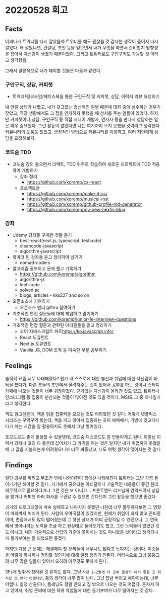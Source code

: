 # 20220528 회고

## Facts

어쩌다가 트위터를 다시 깔았을까
트위터를 해도 괜찮을 것 같다는 생각이 들어서 다시 깔았다.
왜 깔았냐면, 컨설팅, 조언 등을 얻으면서 내가 무엇을 하면서 준비할지 방향성을 잡아서 자신감이 생겼기 때문이었다.
그리고 트위터로도 구인구직도 가능할 것 이라고 생각했음.

그래서 결론적으로 내가 해야할 것들은 다음과 같았다.

### 구인구직, 상담, 커피챗

* 트위터/링크드인/페이스북을 통한 구인구직 및 커피챗, 상담, 이력서 리뷰 요청하기

내 멘탈 상태가 나빴고, 내가 갖고있는 정신적인 질병 때문에 대화 중에 실수하는 경우가 잦았고, 직장 생활에서도 그 점을 인지하지 못했을 때 상처를 주는 일들이 있었다. 하지만 커피챗이나 상담, 구인구직 등 직접 시니어 개발자, 연사자 등을 만나서 상담하는 일은 매우 중요했다. 그런 활동이 없었다면 나는 여기까지 오지 못했을 것이라고 생각한다. 커뮤니티의 도움도 있었고. 긍정적인 방법으로 커뮤니티를 이용하고, 여러 지인에게 상담을 요청해보자.

### 코드숨 TDD

* 코드숨 강의 들으면서 리액트, TDD 위주로 학습하여 새로운 프로젝트에 TDD 적용하여 개발하기
  * 강좌 정리
    * <https://github.com/koremp/cs-react>
  * 프로젝트들
    * <https://github.com/koremp/make-it-ssr>
    * <https://github.com/koremp/musical-inst>
    * <https://github.com/koremp/github-profile-md-generator>
    * <https://github.com/koremp/my-new-nextjs-blog>

### 강좌

* Udemy 강좌들 구매한 것들 듣기
  * best-react(next.js, typescript, testcode)
  * cleancode-javascript
  * algorithm-javascript
* 북마크 된 강좌들 듣고 정리하여 남기기
  * nomad-coders
* 알고리즘 공부하고 문제 풀고 기록하기
  * <https://github.com/koremp/algorithm>
  * algorithm-js
  * leet-code
  * solved ac
  * blogs, articles - kks227 and so on
* 오픈소스에 기여하기
  * 오픈소스 멘티 githru 참여하기
* 기초적인 면접 질문들에 대해 체념하고 암기하기
  * <https://github.com/koremp/junior-fe-interview-questions>
* 기초적인 면접 질문과 관련된 아티클들을 읽고 정리하기
  * 코어 자바스크립트 파트<https://ko.javascript.info/>
  * React 도큐먼트
  * Next.js 도큐먼트
  * Vanilla JS, DOM 조작 등 미숙한 부분 공부하기

## Feelings

솔직히 요즘 너무 나태해졌다? 뭔가 내 스스로에 대한 불신과 취업에 대한 자신감이 바닥을 쳤다가, 다른 분들의 조언에서 올려쳐주는 것이 있어서 공부를 하는 것이나 스터디 카페에 나오는 것들이 너무 귀찮아졌다. 근거없는 자신감이 올라간 것도 있고, 트위터나 인스타그램 등 집중이 분산되는 것들이 많아진 것도 있을 것이다. MSI도 그 중 하나일거라고 생각한다.

책도 읽고싶은데, 책을 읽을 집중력을 모으는 것도 어려웠던 것 같다. 어떻게 넷플릭스 시리즈는 꾸역꾸역 봤는데, 책을 피고 앉아서 집중하는 곳이 애매해서, 가방에 갖고다니다가 쉬는 시간을 잘 활용하지도 못해서 그냥 쌓여있다.

포모도로도 좋게 활용할 수 있을텐데, 코드숨 디스코드도 잘 안들아게고 된다. 희열님 이력서 강좌나 코칭 다 좋은데 값어치가 그 가격을 하는 것은 알지만 내가 취업하지 못했을 때 그 값을 지불하는게 어려웠으니까 너무 짜증났고, 나도 여럿 생각이 많아지는 것 같다

## Findings

일단 공부를 하려고 무조건 밖에 나와야한다 집에선 나태해진다
트위터는 그냥 가끔 들어가기만 해야할 것 같다. 거기에서 공유되는 아티클이나 기술적인 내용들이 좋긴 한데, 의무적으로 필요하다거나 그런 것은 또 아니고... 프론트엔드 리드님께 연락드려서 상담을 받거나 커피챗 하러 회사를 구경갈 수 있으면 간다던지 그런 활동을 했으면 좋겠다

과거의 프로그래밍에 계속 실패하고 나아지지 못했던 나한테 너무 몰두하다보면 그 영향이 미래까지 미치게 된다. 사람의 우여곡절이 있겠지만, 현재가 취업이 되지 않고 준비중이며, 면접에서도 많이 떨어졌는데 그 정신 상태가 어찌 긍정적일 수 있겠으나, 그 연옥에서 벗어나려는 노력을 조금 하고 원상태로 돌아오기도 했고, 그런 노력들이 없었던 것도 아니고, 내가 기술적으로 신입의 기준에 못미치는 것도 아니었을 것이라고 생각되니까 동기부여는 잘 되었으면 좋겠다

하지만 가장 큰 문제는 해결해야 할 문제들이 너무나도 많다고 느껴지는 것이다. 이것들을 어떻게 하나하나 정리할 것인지에 대해 일정 정리가 안된다. 머리속으로 그냥 뭉뚱그려 너무 많은 일들이 있어서 오히려 아무것도 못하게 된다.

3Fs에 맞춰서 정리된 것 같지도 않다. 그냥 `작년 1~2월에 더 공부 열심히 해서 좋은 곳 취직할 것`, `만약 이랬다면`, 등의 생각이 너무 많이 난다. 그냥 잡념 버리고 해야하는데, 너무 어렵다. 일정 산출이나, 플래닝도 정말 안되고 집 밖으로 나오는 것도 어렵다. 혼자서 하고 있어서, 취업 준비에 대한 하위 작업들에 대한 동기부여가 너무 떨어지는 것 같다.
